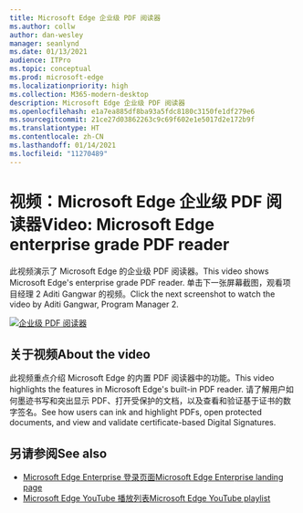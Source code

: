 ```yaml
---
title: Microsoft Edge 企业级 PDF 阅读器
ms.author: collw
author: dan-wesley
manager: seanlynd
ms.date: 01/13/2021
audience: ITPro
ms.topic: conceptual
ms.prod: microsoft-edge
ms.localizationpriority: high
ms.collection: M365-modern-desktop
description: Microsoft Edge 企业级 PDF 阅读器
ms.openlocfilehash: e1a7ea885df8ba93a5fdc8180c3150fe1df279e6
ms.sourcegitcommit: 21ce27d03862263c9c69f602e1e5017d2e172b9f
ms.translationtype: HT
ms.contentlocale: zh-CN
ms.lasthandoff: 01/14/2021
ms.locfileid: "11270489"
---
```

# <span data-ttu-id="247bf-103">视频：Microsoft Edge 企业级 PDF 阅读器</span><span class="sxs-lookup"><span data-stu-id="247bf-103">Video: Microsoft Edge enterprise grade PDF reader</span></span>

<span data-ttu-id="247bf-104">此视频演示了 Microsoft Edge 的企业级 PDF 阅读器。</span><span class="sxs-lookup"><span data-stu-id="247bf-104">This video shows Microsoft Edge's enterprise grade PDF reader.</span></span> <span data-ttu-id="247bf-105">单击下一张屏幕截图，观看项目经理 2 Aditi Gangwar 的视频。</span><span class="sxs-lookup"><span data-stu-id="247bf-105">Click the next screenshot to watch the video by Aditi Gangwar, Program Manager 2.</span></span>

[![企业级 PDF 阅读器](media/microsoft-edge-video-pdf-reader/0.png)](http://www.youtube.com/watch?v=XWAqNQ0xAcE "Enterprise grade PDF reader")

## <span data-ttu-id="247bf-107">关于视频</span><span class="sxs-lookup"><span data-stu-id="247bf-107">About the video</span></span>

<span data-ttu-id="247bf-108">此视频重点介绍 Microsoft Edge 的内置 PDF 阅读器中的功能。</span><span class="sxs-lookup"><span data-stu-id="247bf-108">This video highlights the features in  Microsoft Edge's built-in PDF reader.</span></span> <span data-ttu-id="247bf-109">请了解用户如何墨迹书写和突出显示 PDF、打开受保护的文档，以及查看和验证基于证书的数字签名。</span><span class="sxs-lookup"><span data-stu-id="247bf-109">See how users can ink and highlight PDFs, open protected documents, and view and validate certificate-based Digital Signatures.</span></span>

## <span data-ttu-id="247bf-110">另请参阅</span><span class="sxs-lookup"><span data-stu-id="247bf-110">See also</span></span>

- [<span data-ttu-id="247bf-111">Microsoft Edge Enterprise 登录页面</span><span class="sxs-lookup"><span data-stu-id="247bf-111">Microsoft Edge Enterprise landing page</span></span>](https://aka.ms/EdgeEnterprise)
- [<span data-ttu-id="247bf-112">Microsoft Edge YouTube 播放列表</span><span class="sxs-lookup"><span data-stu-id="247bf-112">Microsoft Edge YouTube playlist</span></span>](https://www.youtube.com/playlist?list=PLXtHYVsvn_b-uXh1tMeYpT-0iD8tD3tFy)
